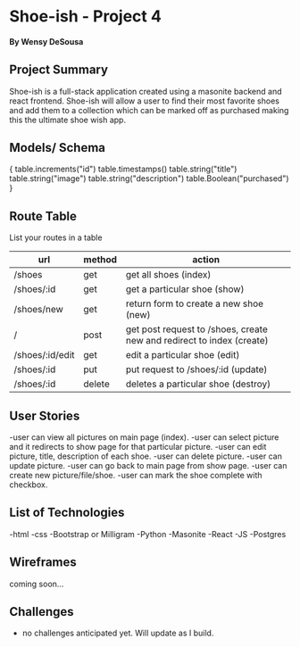 # Shoe-ish - Project 4
#### By Wensy DeSousa

## Project Summary

Shoe-ish is a full-stack application created using a masonite backend and react frontend. Shoe-ish will allow a user to find their most favorite shoes and add them to a collection which can be marked off as purchased making this the ultimate shoe wish app. 

## Models/ Schema


{
    table.increments("id")
    table.timestamps()
    table.string("title")
    table.string("image")
    table.string("description")
    table.Boolean("purchased")
}

## Route Table

List your routes in a table

| url | method | action |
|-----|--------|--------|
| /shoes | get | get all shoes (index)|
| /shoes/:id | get | get a particular shoe (show)|
| /shoes/new | get | return form to create a new shoe (new)|
| / | post | get post request to /shoes, create new and redirect to index (create)|
| /shoes/:id/edit | get | edit a particular shoe (edit)|
| /shoes/:id | put | put request to /shoes/:id (update)|
| /shoes/:id | delete | deletes a particular shoe (destroy)|

## User Stories

-user can view all pictures on main page (index).
-user can select picture and it redirects to show page for that particular picture. 
-user can edit picture, title, description of each shoe.
-user can delete picture.
-user can update picture.
-user can go back to main page from show page.
-user can create new picture/file/shoe. 
-user can mark the shoe complete with checkbox.

## List of Technologies

-html
-css
-Bootstrap or Milligram
-Python 
-Masonite
-React
-JS
-Postgres


## Wireframes

coming soon...


## Challenges

- no challenges anticipated yet. Will update as I build. 
